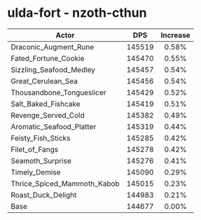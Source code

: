 # ulda-fort - nzoth-cthun
| Actor | DPS | Increase |
|---|:---:|:---:|
|Draconic_Augment_Rune|145519|0.58%|
|Fated_Fortune_Cookie|145470|0.55%|
|Sizzling_Seafood_Medley|145457|0.54%|
|Great_Cerulean_Sea|145456|0.54%|
|Thousandbone_Tongueslicer|145429|0.52%|
|Salt_Baked_Fishcake|145419|0.51%|
|Revenge_Served_Cold|145382|0.49%|
|Aromatic_Seafood_Platter|145319|0.44%|
|Feisty_Fish_Sticks|145285|0.42%|
|Filet_of_Fangs|145278|0.42%|
|Seamoth_Surprise|145276|0.41%|
|Timely_Demise|145090|0.29%|
|Thrice_Spiced_Mammoth_Kabob|145015|0.23%|
|Roast_Duck_Delight|144983|0.21%|
|Base|144677|0.00%|
